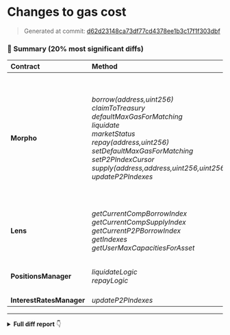 # Changes to gas cost

> Generated at commit: [d62d23148ca73df77cd4378ee1b3c17f1f303dbf](/Rubilmax/foundry-gas-diff/commit/d62d23148ca73df77cd4378ee1b3c17f1f303dbf)

### 🧾 Summary (20% most significant diffs)

| Contract | Method | Avg (+/-) | % |
|:-|:-|-:|-:|
| **Morpho** | _borrow(address,uint256)_<br />_claimToTreasury_<br />_defaultMaxGasForMatching_<br />_liquidate_<br />_marketStatus_<br />_repay(address,uint256)_<br />_setDefaultMaxGasForMatching_<br />_setP2PIndexCursor_<br />_supply(address,address,uint256,uint256)_<br />_updateP2PIndexes_ | -43,939 ✅<br />+3,963 ❌<br />-67 ✅<br />-69,325 ✅<br />+622 ❌<br />-22,934 ✅<br />-872 ✅<br />+25,350 ❌<br />+402,561 ❌<br />-2,300 ✅ | **-7.91%**<br />**+46.86%**<br />**-10.55%**<br />**-21.50%**<br />**+53.99%**<br />**-8.94%**<br />**-10.08%**<br />**+512.43%**<br />**+2898.00%**<br />**-9.16%** |
| **Lens** | _getCurrentCompBorrowIndex_<br />_getCurrentCompSupplyIndex_<br />_getCurrentP2PBorrowIndex_<br />_getIndexes_<br />_getUserMaxCapacitiesForAsset_ | -2,022 ✅<br />-1,989 ✅<br />-29,179 ✅<br />-4,769 ✅<br />-7,961 ✅ | **-15.48%**<br />**-16.86%**<br />**-31.35%**<br />**-9.78%**<br />**-7.77%** |
| **PositionsManager** | _liquidateLogic_<br />_repayLogic_ | -82,027 ✅<br />-25,060 ✅ | **-24.90%**<br />**-10.26%** |
| **InterestRatesManager** | _updateP2PIndexes_ | -3,004 ✅ | **-11.05%** |
---

<details>
<summary><strong>Full diff report</strong> 👇</summary>
<br />

| Contract | Deployment Cost (+/-) | Method | Min (+/-) | % | Avg (+/-) | % | Median (+/-) | % | Max (+/-) | % | # Calls (+/-) |
|:-|-:|:-|-:|-:|-:|-:|-:|-:|-:|-:|-:|
| **Morpho** | 3,381,129&nbsp;(+113,744) | _borrow(address,uint256)_<br />_borrow(address,uint256,uint256)_<br />_borrowBalanceInOf_<br />_cEth_<br />_claimRewards_<br />_claimToTreasury_<br />_createMarket_<br />_defaultMaxGasForMatching_<br />_deltas_<br />_enteredMarkets_<br />_getEnteredMarkets_<br />_getNext_<br />_initialize_<br />_interestRatesManager_<br />_isClaimRewardsPaused_<br />_lastPoolIndexes_<br />_liquidate_<br />_marketParameters_<br />_marketStatus_<br />_maxSortedUsers_<br />_p2pBorrowIndex_<br />_p2pSupplyIndex_<br />_positionsManager_<br />_repay(address,address,uint256)_<br />_repay(address,uint256)_<br />_rewardsManager_<br />_setDefaultMaxGasForMatching_<br />_setIncentivesVault_<br />_setInterestRatesManager_<br />_setMaxSortedUsers_<br />_setP2PIndexCursor_<br />_setPositionsManager_<br />_setReserveFactor_<br />_setRewardsManager_<br />_setTreasuryVault_<br />_supply(address,address,uint256)_<br />_supply(address,address,uint256,uint256)_<br />_supply(address,uint256)_<br />_supplyBalanceInOf_<br />_treasuryVault_<br />_updateP2PIndexes_<br />_wEth_<br />_withdraw(address,uint256)_<br />_withdraw(address,uint256,address)_ | 13,703&nbsp;(+9,785)<br />11,078&nbsp;(-382,423)<br />894&nbsp;(0)<br />405&nbsp;(0)<br />5,871&nbsp;(0)<br />1,194&nbsp;(+22)<br />2,736&nbsp;(+22)<br />568&nbsp;(-67)<br />1,050&nbsp;(0)<br />616&nbsp;(+22)<br />1,256&nbsp;(+22)<br />1,057&nbsp;(+22)<br />3,765&nbsp;(-45)<br />471&nbsp;(+22)<br />443&nbsp;(+44)<br />742&nbsp;(0)<br />11,771&nbsp;(+7,706)<br />669&nbsp;(0)<br />774&nbsp;(+22)<br />373&nbsp;(+22)<br />593&nbsp;(+22)<br />591&nbsp;(+22)<br />493&nbsp;(+22)<br />8,542&nbsp;(-517)<br />13,873&nbsp;(+9,949)<br />471&nbsp;(+22)<br />1,113&nbsp;(-66)<br />2,695&nbsp;(0)<br />2,673&nbsp;(+44)<br />621&nbsp;(+44)<br />2,717&nbsp;(-2,230)<br />2,697&nbsp;(+67)<br />2,717&nbsp;(-67)<br />2,631&nbsp;(0)<br />2,629&nbsp;(0)<br />469,051&nbsp;(-4,937)<br />11,502&nbsp;(-2,389)<br />13,923&nbsp;(+10,006)<br />980&nbsp;(+44)<br />493&nbsp;(+22)<br />1,766&nbsp;(-45)<br />2,426&nbsp;(+22)<br />5,649&nbsp;(+1,772)<br />327,424&nbsp;(-8,284) | **+249.74%**<br />**-97.18%**<br />**0.00%**<br />**0.00%**<br />**0.00%**<br />**+1.88%**<br />**+0.81%**<br />**-10.55%**<br />**0.00%**<br />**+3.70%**<br />**+1.78%**<br />**+2.13%**<br />**-1.18%**<br />**+4.90%**<br />**+11.03%**<br />**0.00%**<br />**+189.57%**<br />**0.00%**<br />**+2.93%**<br />**+6.27%**<br />**+3.85%**<br />**+3.87%**<br />**+4.67%**<br />**-5.71%**<br />**+253.54%**<br />**+4.90%**<br />**-5.60%**<br />**0.00%**<br />**+1.67%**<br />**+7.63%**<br />**-45.08%**<br />**+2.55%**<br />**-2.41%**<br />**0.00%**<br />**0.00%**<br />**-1.04%**<br />**-17.20%**<br />**+255.45%**<br />**+4.70%**<br />**+4.67%**<br />**-2.48%**<br />**+0.92%**<br />**+45.71%**<br />**-2.47%** | 511,848&nbsp;(-43,939)<br />453,367&nbsp;(+4,279)<br />1,410&nbsp;(-14)<br />655&nbsp;(-10)<br />162,715&nbsp;(+28)<br />12,420&nbsp;(+3,963)<br />259,951&nbsp;(-802)<br />568&nbsp;(-67)<br />2,171&nbsp;(-77)<br />834&nbsp;(+22)<br />1,514&nbsp;(+25)<br />1,127&nbsp;(+22)<br />247,044&nbsp;(+84)<br />476&nbsp;(+23)<br />443&nbsp;(+44)<br />914&nbsp;(-5)<br />253,108&nbsp;(-69,325)<br />1,079&nbsp;(-21)<br />1,774&nbsp;(+622)<br />373&nbsp;(+22)<br />705&nbsp;(+18)<br />710&nbsp;(+18)<br />493&nbsp;(+22)<br />57,644&nbsp;(-2,020)<br />233,500&nbsp;(-22,934)<br />676&nbsp;(+18)<br />7,779&nbsp;(-872)<br />23,750&nbsp;(+19)<br />5,732&nbsp;(+62)<br />4,598&nbsp;(+49)<br />30,297&nbsp;(+25,350)<br />5,756&nbsp;(+85)<br />42,724&nbsp;(-1,062)<br />21,643&nbsp;(+25)<br />23,553&nbsp;(+39)<br />469,051&nbsp;(-4,937)<br />416,452&nbsp;(+402,561)<br />348,636&nbsp;(-22,356)<br />1,181&nbsp;(+35)<br />1,293&nbsp;(+22)<br />22,820&nbsp;(-2,300)<br />2,426&nbsp;(+22)<br />249,208&nbsp;(-15,968)<br />327,424&nbsp;(-8,284) | **-7.91%**<br />**+0.95%**<br />**-0.98%**<br />**-1.50%**<br />**+0.02%**<br />**+46.86%**<br />**-0.31%**<br />**-10.55%**<br />**-3.43%**<br />**+2.71%**<br />**+1.68%**<br />**+1.99%**<br />**+0.03%**<br />**+5.08%**<br />**+11.03%**<br />**-0.54%**<br />**-21.50%**<br />**-1.91%**<br />**+53.99%**<br />**+6.27%**<br />**+2.62%**<br />**+2.60%**<br />**+4.67%**<br />**-3.39%**<br />**-8.94%**<br />**+2.74%**<br />**-10.08%**<br />**+0.08%**<br />**+1.09%**<br />**+1.08%**<br />**+512.43%**<br />**+1.50%**<br />**-2.43%**<br />**+0.12%**<br />**+0.17%**<br />**-1.04%**<br />**+2898.00%**<br />**-6.03%**<br />**+3.05%**<br />**+1.73%**<br />**-9.16%**<br />**+0.92%**<br />**-6.02%**<br />**-2.47%** | 398,171&nbsp;(-236,518)<br />430,755&nbsp;(-8,480)<br />894&nbsp;(0)<br />405&nbsp;(0)<br />177,285&nbsp;(+22)<br />7,913&nbsp;(+2,917)<br />254,459&nbsp;(-930)<br />568&nbsp;(-67)<br />1,050&nbsp;(0)<br />889&nbsp;(+22)<br />1,530&nbsp;(+22)<br />1,130&nbsp;(+22)<br />247,904&nbsp;(-45)<br />471&nbsp;(+22)<br />443&nbsp;(+44)<br />742&nbsp;(0)<br />379,725&nbsp;(-8,991)<br />669&nbsp;(0)<br />1,774&nbsp;(+1,022)<br />373&nbsp;(+22)<br />593&nbsp;(+22)<br />591&nbsp;(+22)<br />493&nbsp;(+22)<br />11,007&nbsp;(-1,471)<br />148,456&nbsp;(-17,582)<br />471&nbsp;(+22)<br />8,238&nbsp;(-66)<br />23,878&nbsp;(0)<br />5,732&nbsp;(+62)<br />4,598&nbsp;(+49)<br />4,881&nbsp;(-66)<br />5,756&nbsp;(+85)<br />2,717&nbsp;(-67)<br />21,814&nbsp;(0)<br />23,812&nbsp;(0)<br />469,051&nbsp;(-4,937)<br />540,732&nbsp;(+526,841)<br />345,216&nbsp;(-49,628)<br />980&nbsp;(+44)<br />493&nbsp;(+22)<br />21,822&nbsp;(-2,657)<br />2,426&nbsp;(+22)<br />182,413&nbsp;(-2,833)<br />327,424&nbsp;(-8,284) | **-37.27%**<br />**-1.93%**<br />**0.00%**<br />**0.00%**<br />**+0.01%**<br />**+58.39%**<br />**-0.36%**<br />**-10.55%**<br />**0.00%**<br />**+2.54%**<br />**+1.46%**<br />**+1.99%**<br />**-0.02%**<br />**+4.90%**<br />**+11.03%**<br />**0.00%**<br />**-2.31%**<br />**0.00%**<br />**+135.90%**<br />**+6.27%**<br />**+3.85%**<br />**+3.87%**<br />**+4.67%**<br />**-11.79%**<br />**-10.59%**<br />**+4.90%**<br />**-0.79%**<br />**0.00%**<br />**+1.09%**<br />**+1.08%**<br />**-1.33%**<br />**+1.50%**<br />**-2.41%**<br />**0.00%**<br />**0.00%**<br />**-1.04%**<br />**+3792.68%**<br />**-12.57%**<br />**+4.70%**<br />**+4.67%**<br />**-10.85%**<br />**+0.92%**<br />**-1.53%**<br />**-2.47%** | 1,084,878&nbsp;(-14,126)<br />926,748&nbsp;(+244,864)<br />4,894&nbsp;(0)<br />2,405&nbsp;(0)<br />314,724&nbsp;(+66)<br />23,501&nbsp;(-35)<br />305,124&nbsp;(-2,270)<br />568&nbsp;(-67)<br />9,050&nbsp;(0)<br />889&nbsp;(+22)<br />2,911&nbsp;(+22)<br />1,193&nbsp;(+22)<br />247,904&nbsp;(-45)<br />2,471&nbsp;(+22)<br />443&nbsp;(+44)<br />2,742&nbsp;(0)<br />546,086&nbsp;(-10,768)<br />2,669&nbsp;(0)<br />2,774&nbsp;(+22)<br />373&nbsp;(+22)<br />2,593&nbsp;(+22)<br />2,591&nbsp;(+22)<br />493&nbsp;(+22)<br />200,020&nbsp;(-4,621)<br />2,293,327&nbsp;(-8,768)<br />2,471&nbsp;(+22)<br />10,238&nbsp;(-66)<br />23,878&nbsp;(0)<br />8,791&nbsp;(+79)<br />8,576&nbsp;(+55)<br />108,709&nbsp;(+103,762)<br />8,815&nbsp;(+102)<br />108,692&nbsp;(-2,679)<br />21,814&nbsp;(0)<br />23,812&nbsp;(0)<br />469,051&nbsp;(-4,937)<br />697,123&nbsp;(+683,232)<br />2,095,559&nbsp;(-5,545)<br />4,980&nbsp;(+44)<br />2,493&nbsp;(+22)<br />51,876&nbsp;(-2,657)<br />2,426&nbsp;(+22)<br />1,930,391&nbsp;(-13,111)<br />327,424&nbsp;(-8,284) | **-1.29%**<br />**+35.91%**<br />**0.00%**<br />**0.00%**<br />**+0.02%**<br />**-0.15%**<br />**-0.74%**<br />**-10.55%**<br />**0.00%**<br />**+2.54%**<br />**+0.76%**<br />**+1.88%**<br />**-0.02%**<br />**+0.90%**<br />**+11.03%**<br />**0.00%**<br />**-1.93%**<br />**0.00%**<br />**+0.80%**<br />**+6.27%**<br />**+0.86%**<br />**+0.86%**<br />**+4.67%**<br />**-2.26%**<br />**-0.38%**<br />**+0.90%**<br />**-0.64%**<br />**0.00%**<br />**+0.91%**<br />**+0.65%**<br />**+2097.47%**<br />**+1.17%**<br />**-2.41%**<br />**0.00%**<br />**0.00%**<br />**-1.04%**<br />**+4918.52%**<br />**-0.26%**<br />**+0.89%**<br />**+0.89%**<br />**-4.87%**<br />**+0.92%**<br />**-0.67%**<br />**-2.47%** | 331&nbsp;(+74)<br />43&nbsp;(+3)<br />519&nbsp;(-1)<br />24&nbsp;(+1)<br />17&nbsp;(0)<br />5&nbsp;(-5)<br />1,717&nbsp;(+223)<br />4&nbsp;(+3)<br />214&nbsp;(+7)<br />5&nbsp;(0)<br />87&nbsp;(-1)<br />36&nbsp;(0)<br />284&nbsp;(+37)<br />2,546&nbsp;(+401)<br />1&nbsp;(0)<br />347&nbsp;(-2)<br />32&nbsp;(+4)<br />156&nbsp;(+3)<br />4&nbsp;(-6)<br />1&nbsp;(0)<br />482&nbsp;(+2)<br />453&nbsp;(0)<br />1&nbsp;(0)<br />4&nbsp;(0)<br />69&nbsp;(+5)<br />2,829&nbsp;(+438)<br />39&nbsp;(+10)<br />285&nbsp;(+37)<br />2&nbsp;(0)<br />4&nbsp;(0)<br />4&nbsp;(+3)<br />2&nbsp;(0)<br />21&nbsp;(0)<br />286&nbsp;(+37)<br />287&nbsp;(+37)<br />1&nbsp;(0)<br />3&nbsp;(+2)<br />673&nbsp;(+165)<br />476&nbsp;(0)<br />5&nbsp;(0)<br />1,313&nbsp;(+3)<br />1&nbsp;(0)<br />93&nbsp;(+8)<br />1&nbsp;(0) |
| **Lens** | 5,038,336&nbsp;(+162,625) | _computeLiquidationRepayAmount_<br />_getAverageBorrowRatePerBlock_<br />_getAverageSupplyRatePerBlock_<br />_getCurrentBorrowBalanceInOf_<br />_getCurrentCompBorrowIndex_<br />_getCurrentCompSupplyIndex_<br />_getCurrentP2PBorrowIndex_<br />_getCurrentP2PSupplyIndex_<br />_getCurrentSupplyBalanceInOf_<br />_getCurrentUserBorrowRatePerBlock_<br />_getCurrentUserSupplyRatePerBlock_<br />_getEnteredMarkets_<br />_getIndexes_<br />_getMainMarketData_<br />_getMarketConfiguration_<br />_getNextUserBorrowRatePerBlock_<br />_getNextUserSupplyRatePerBlock_<br />_getRatesPerBlock_<br />_getTotalBorrow_<br />_getTotalMarketBorrow_<br />_getTotalMarketSupply_<br />_getTotalSupply_<br />_getUserBalanceStates_<br />_getUserHealthFactor_<br />_getUserLiquidityDataForAsset_<br />_getUserMaxCapacitiesForAsset_<br />_getUserUnclaimedRewards_<br />_initialize_<br />_isLiquidatable_ | 56,582&nbsp;(-729)<br />45,579&nbsp;(-1,293)<br />40,161&nbsp;(+55)<br />13,719&nbsp;(+33)<br />9,005&nbsp;(-4,055)<br />7,809&nbsp;(-3,989)<br />35,121&nbsp;(-57,951)<br />11,002&nbsp;(+11)<br />13,792&nbsp;(+77)<br />54,976&nbsp;(-1,943)<br />56,438&nbsp;(-1,943)<br />6,942&nbsp;(+22)<br />15,791&nbsp;(-894)<br />90,113&nbsp;(-2,142)<br />49,352&nbsp;(-91)<br />61,611&nbsp;(-1,950)<br />61,634&nbsp;(-1,906)<br />38,277&nbsp;(-1,016)<br />224,694&nbsp;(-5,038)<br />22,924&nbsp;(-1,249)<br />21,263&nbsp;(-891)<br />338,240&nbsp;(-4,603)<br />53,745&nbsp;(-707)<br />45,883&nbsp;(+77)<br />24,787&nbsp;(+66)<br />11,926&nbsp;(+44)<br />20,058&nbsp;(+33)<br />2,776&nbsp;(0)<br />53,725&nbsp;(-762) | **-1.27%**<br />**-2.76%**<br />**+0.14%**<br />**+0.24%**<br />**-31.05%**<br />**-33.81%**<br />**-62.26%**<br />**+0.10%**<br />**+0.56%**<br />**-3.41%**<br />**-3.33%**<br />**+0.32%**<br />**-5.36%**<br />**-2.32%**<br />**-0.18%**<br />**-3.07%**<br />**-3.00%**<br />**-2.59%**<br />**-2.19%**<br />**-5.17%**<br />**-4.02%**<br />**-1.34%**<br />**-1.30%**<br />**+0.17%**<br />**+0.27%**<br />**+0.37%**<br />**+0.16%**<br />**0.00%**<br />**-1.40%** | 107,868&nbsp;(-766)<br />63,276&nbsp;(-1,086)<br />61,078&nbsp;(-652)<br />20,763&nbsp;(-106)<br />11,038&nbsp;(-2,022)<br />9,809&nbsp;(-1,989)<br />63,893&nbsp;(-29,179)<br />51,850&nbsp;(-198)<br />21,092&nbsp;(-496)<br />68,345&nbsp;(-1,527)<br />68,703&nbsp;(-1,527)<br />6,942&nbsp;(+22)<br />44,014&nbsp;(-4,769)<br />90,113&nbsp;(-2,142)<br />50,122&nbsp;(-102)<br />87,213&nbsp;(-1,524)<br />87,093&nbsp;(-1,505)<br />42,021&nbsp;(-1,014)<br />224,694&nbsp;(-5,038)<br />25,531&nbsp;(-1,882)<br />24,107&nbsp;(-1,659)<br />338,240&nbsp;(-4,603)<br />65,796&nbsp;(-886)<br />58,997&nbsp;(-666)<br />59,939&nbsp;(-435)<br />94,500&nbsp;(-7,961)<br />44,422&nbsp;(-167)<br />71,274&nbsp;(+58)<br />58,632&nbsp;(-548) | **-0.71%**<br />**-1.69%**<br />**-1.06%**<br />**-0.51%**<br />**-15.48%**<br />**-16.86%**<br />**-31.35%**<br />**-0.38%**<br />**-2.30%**<br />**-2.19%**<br />**-2.17%**<br />**+0.32%**<br />**-9.78%**<br />**-2.32%**<br />**-0.20%**<br />**-1.72%**<br />**-1.70%**<br />**-2.36%**<br />**-2.19%**<br />**-6.87%**<br />**-6.44%**<br />**-1.34%**<br />**-1.33%**<br />**-1.12%**<br />**-0.72%**<br />**-7.77%**<br />**-0.37%**<br />**+0.08%**<br />**-0.93%** | 95,073&nbsp;(-1,579)<br />47,579&nbsp;(-1,293)<br />45,937&nbsp;(-1,002)<br />13,719&nbsp;(+33)<br />11,038&nbsp;(-2,022)<br />9,809&nbsp;(-1,989)<br />63,893&nbsp;(-29,179)<br />51,850&nbsp;(-198)<br />17,836&nbsp;(-861)<br />56,976&nbsp;(-1,943)<br />57,068&nbsp;(-1,943)<br />6,942&nbsp;(+22)<br />37,682&nbsp;(+1,099)<br />90,113&nbsp;(-2,142)<br />50,122&nbsp;(-102)<br />75,810&nbsp;(-1,434)<br />75,807&nbsp;(-1,390)<br />38,277&nbsp;(-1,016)<br />224,694&nbsp;(-5,038)<br />25,531&nbsp;(-1,882)<br />24,107&nbsp;(-1,659)<br />338,240&nbsp;(-4,603)<br />57,745&nbsp;(-707)<br />58,187&nbsp;(-773)<br />39,287&nbsp;(+66)<br />85,085&nbsp;(-5,690)<br />41,887&nbsp;(+33)<br />71,517&nbsp;(+22)<br />54,553&nbsp;(+66) | **-1.63%**<br />**-2.65%**<br />**-2.13%**<br />**+0.24%**<br />**-15.48%**<br />**-16.86%**<br />**-31.35%**<br />**-0.38%**<br />**-4.61%**<br />**-3.30%**<br />**-3.29%**<br />**+0.32%**<br />**+3.00%**<br />**-2.32%**<br />**-0.20%**<br />**-1.86%**<br />**-1.80%**<br />**-2.59%**<br />**-2.19%**<br />**-6.87%**<br />**-6.44%**<br />**-1.34%**<br />**-1.21%**<br />**-1.31%**<br />**+0.17%**<br />**-6.27%**<br />**+0.08%**<br />**+0.03%**<br />**+0.12%** | 168,711&nbsp;(-1,137)<br />125,931&nbsp;(-576)<br />124,748&nbsp;(-482)<br />34,852&nbsp;(-385)<br />13,071&nbsp;(+11)<br />11,809&nbsp;(+11)<br />92,665&nbsp;(-407)<br />92,699&nbsp;(-407)<br />34,905&nbsp;(-341)<br />99,989&nbsp;(-385)<br />100,061&nbsp;(-385)<br />6,942&nbsp;(+22)<br />92,709&nbsp;(-374)<br />90,113&nbsp;(-2,142)<br />50,892&nbsp;(-113)<br />158,653&nbsp;(-1,390)<br />158,646&nbsp;(-1,390)<br />99,277&nbsp;(-1,016)<br />224,694&nbsp;(-5,038)<br />28,138&nbsp;(-2,516)<br />26,952&nbsp;(-2,427)<br />338,240&nbsp;(-4,603)<br />109,136&nbsp;(-1,469)<br />75,210&nbsp;(-253)<br />136,952&nbsp;(-352)<br />165,329&nbsp;(-198)<br />101,399&nbsp;(-2,050)<br />71,517&nbsp;(+22)<br />93,044&nbsp;(-541) | **-0.67%**<br />**-0.46%**<br />**-0.38%**<br />**-1.09%**<br />**+0.08%**<br />**+0.09%**<br />**-0.44%**<br />**-0.44%**<br />**-0.97%**<br />**-0.38%**<br />**-0.38%**<br />**+0.32%**<br />**-0.40%**<br />**-2.32%**<br />**-0.22%**<br />**-0.87%**<br />**-0.87%**<br />**-1.01%**<br />**-2.19%**<br />**-8.21%**<br />**-8.26%**<br />**-1.34%**<br />**-1.33%**<br />**-0.34%**<br />**-0.26%**<br />**-0.12%**<br />**-1.98%**<br />**+0.03%**<br />**-0.58%** | 19&nbsp;(-1)<br />6&nbsp;(0)<br />6&nbsp;(0)<br />3&nbsp;(0)<br />2&nbsp;(+1)<br />2&nbsp;(+1)<br />2&nbsp;(+1)<br />2&nbsp;(0)<br />4&nbsp;(0)<br />5&nbsp;(0)<br />5&nbsp;(0)<br />1&nbsp;(0)<br />5&nbsp;(+2)<br />1&nbsp;(0)<br />2&nbsp;(0)<br />9&nbsp;(0)<br />9&nbsp;(0)<br />21&nbsp;(0)<br />2&nbsp;(0)<br />4&nbsp;(0)<br />4&nbsp;(0)<br />2&nbsp;(0)<br />9&nbsp;(0)<br />10&nbsp;(0)<br />10&nbsp;(0)<br />23&nbsp;(+1)<br />10&nbsp;(0)<br />284&nbsp;(+37)<br />24&nbsp;(-1) |
| **PositionsManager** | 4,592,720&nbsp;(+291,600) | _borrowLogic_<br />_liquidateLogic_<br />_repayLogic_<br />_supplyLogic_<br />_withdrawLogic_ | 556&nbsp;(-147,533)<br />1,046&nbsp;(-1,855)<br />679&nbsp;(0)<br />759&nbsp;(+22)<br />657&nbsp;(0) | **-99.62%**<br />**-63.94%**<br />**0.00%**<br />**+2.99%**<br />**0.00%** | 503,082&nbsp;(-39,042)<br />247,375&nbsp;(-82,027)<br />219,166&nbsp;(-25,060)<br />344,282&nbsp;(-21,036)<br />244,934&nbsp;(-20,058) | **-7.20%**<br />**-24.90%**<br />**-10.26%**<br />**-5.76%**<br />**-7.57%** | 426,548&nbsp;(-15,648)<br />376,224&nbsp;(-8,359)<br />141,582&nbsp;(-19,981)<br />342,120&nbsp;(-53,095)<br />178,893&nbsp;(-2,526) | **-3.54%**<br />**-2.17%**<br />**-12.37%**<br />**-13.43%**<br />**-1.39%** | 1,081,377&nbsp;(-13,795)<br />542,584&nbsp;(-10,136)<br />2,289,787&nbsp;(-8,443)<br />2,092,034&nbsp;(-5,214)<br />1,926,871&nbsp;(-12,804) | **-1.26%**<br />**-1.83%**<br />**-0.37%**<br />**-0.25%**<br />**-0.66%** | 374&nbsp;(+79)<br />32&nbsp;(+5)<br />73&nbsp;(+6)<br />677&nbsp;(+169)<br />94&nbsp;(+9) |
| **InterestRatesManager** | 845,047&nbsp;(+38,239) | _updateP2PIndexes_ | 618&nbsp;(0) | **0.00%** | 24,182&nbsp;(-3,004) | **-11.05%** | 20,674&nbsp;(-2,612) | **-11.22%** | 102,527&nbsp;(-320) | **-0.31%** | 2,551&nbsp;(+237) |
| **RewardsManager** | 972,578&nbsp;(0) | _accrueUserBorrowUnclaimedRewards_<br />_accrueUserSupplyUnclaimedRewards_<br />_claimRewards_<br />_compBorrowerIndex_<br />_compSupplierIndex_<br />_getLocalCompBorrowState_<br />_getLocalCompSupplyState_<br />_initialize_ | 2,107&nbsp;(0)<br />2,129&nbsp;(0)<br />20,828&nbsp;(+88)<br />708&nbsp;(0)<br />731&nbsp;(0)<br />826&nbsp;(0)<br />849&nbsp;(0)<br />2,753&nbsp;(0) | **0.00%**<br />**0.00%**<br />**+0.42%**<br />**0.00%**<br />**0.00%**<br />**0.00%**<br />**0.00%**<br />**0.00%** | 23,043&nbsp;(-185)<br />28,068&nbsp;(+27)<br />68,539&nbsp;(-36)<br />1,088&nbsp;(-64)<br />912&nbsp;(-29)<br />1,270&nbsp;(-89)<br />1,071&nbsp;(-44)<br />68,914&nbsp;(+35) | **-0.80%**<br />**+0.10%**<br />**-0.05%**<br />**-5.56%**<br />**-3.08%**<br />**-6.55%**<br />**-3.95%**<br />**+0.05%** | 23,802&nbsp;(0)<br />25,824&nbsp;(0)<br />67,447&nbsp;(+71)<br />708&nbsp;(0)<br />731&nbsp;(0)<br />826&nbsp;(0)<br />849&nbsp;(0)<br />69,148&nbsp;(0) | **0.00%**<br />**0.00%**<br />**+0.11%**<br />**0.00%**<br />**0.00%**<br />**0.00%**<br />**0.00%**<br />**0.00%** | 56,277&nbsp;(0)<br />57,058&nbsp;(0)<br />182,933&nbsp;(-2,066)<br />2,708&nbsp;(0)<br />2,731&nbsp;(0)<br />2,826&nbsp;(0)<br />2,849&nbsp;(0)<br />69,148&nbsp;(0) | **0.00%**<br />**0.00%**<br />**-1.12%**<br />**0.00%**<br />**0.00%**<br />**0.00%**<br />**0.00%**<br />**0.00%** | 669&nbsp;(+93)<br />959&nbsp;(+174)<br />24&nbsp;(0)<br />21&nbsp;(+3)<br />22&nbsp;(+3)<br />18&nbsp;(+3)<br />18&nbsp;(+3)<br />284&nbsp;(+37) |
| **IncentivesVault** | 623,575&nbsp;(-17,019) | _tradeCompForMorphoTokens_ | 443&nbsp;(0) | **0.00%** | 33,621&nbsp;(-51) | **-0.15%** | 36,308&nbsp;(-78) | **-0.21%** | 65,565&nbsp;(-86) | **-0.13%** | 6&nbsp;(0) |
</details>